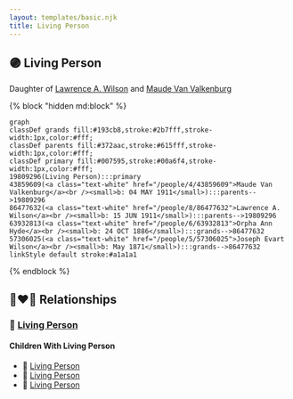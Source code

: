 ```yaml
---
layout: templates/basic.njk
title: Living Person
---
```

## 🟣 Living Person

Daughter of [Lawrence A. Wilson](/people/8/86477632) and [Maude Van Valkenburg](/people/4/43859609)

{% block "hidden md:block" %}
```mermaid
graph
classDef grands fill:#193cb8,stroke:#2b7fff,stroke-width:1px,color:#fff;
classDef parents fill:#372aac,stroke:#615fff,stroke-width:1px,color:#fff;
classDef primary fill:#007595,stroke:#00a6f4,stroke-width:1px,color:#fff;
19809296(Living Person):::primary
43859609(<a class="text-white" href="/people/4/43859609">Maude Van Valkenburg</a><br /><small>b: 04 MAY 1911</small>):::parents-->19809296
86477632(<a class="text-white" href="/people/8/86477632">Lawrence A. Wilson</a><br /><small>b: 15 JUN 1911</small>):::parents-->19809296
63932813(<a class="text-white" href="/people/6/63932813">Orpha Ann Hyde</a><br /><small>b: 24 OCT 1886</small>):::grands-->86477632
57306025(<a class="text-white" href="/people/5/57306025">Joseph Evart Wilson</a><br /><small>b: May 1871</small>):::grands-->86477632
linkStyle default stroke:#a1a1a1
```
{% endblock %}

## 👩‍❤️‍👨 Relationships

### 🔵 [Living Person](/people/4/40788780)

#### Children With Living Person
* 🔵 [Living Person](/people/6/67661860)
* 🔵 [Living Person](/people/7/7835978)
* 🔵 [Living Person](/people/3/37402154)